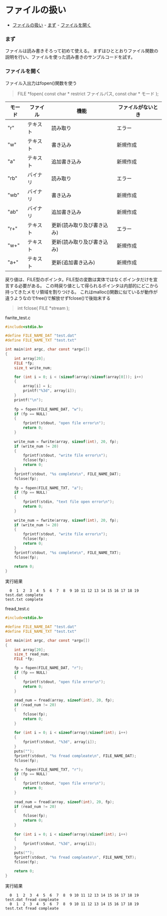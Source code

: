 # ファイルの扱い
<!-- TOC -->

- [ファイルの扱い](#ファイルの扱い)
		- [まず](#まず)
		- [ファイルを開く](#ファイルを開く)

<!-- /TOC -->

### まず
ファイルは読み書きそろって初めて使える。
まずはひととおりファイル関数の説明を行い、ファイルを使った読み書きのサンプルコードを試す。

### ファイルを開く
ファイル入出力はfopen()関数を使う
> FILE *fopen(
> 	const char * restrict ファイルパス,
> 	const char * モード
> );

| モード | ファイル |            機能            | ファイルがないとき |
|------|--------|--------------------------|------------------|
| "r"    | テキスト | 読み取り                   | エラー             |
| "w"    | テキスト | 書き込み                   | 新規作成           |
| "a"    | テキスト | 追加書き込み               | 新規作成           |
| "rb"   | バイナリ | 読み取り                   | エラー             |
| "wb"   | バイナリ | 書き込み                   | 新規作成           |
| "ab"   | バイナリ | 追加書き込み               | 新規作成           |
| "r+"   | テキスト | 更新(読み取り及び書き込み) | エラー             |
| "w+"   | テキスト | 更新(読み取り及び書き込み) | 新規作成           |
| "a+"   | テキスト | 更新(追加書き込み)         | 新規作成           |

戻り値は、FILE型のポインタ。FILE型の変数は実体ではなくポインタだけを宣言する必要がある。
この時戻り値として得られるポインタは内部的にどこから持ってきたメモリ領域を割りつける。
これはmalloc()関数に似ているが動作が違うようなのでfree()で解放せずfclose()で後始末する

> int fclose(
> 	FILE *stream
> );

fwrite_test.c
```C
#include<stdio.h>

#define FILE_NAME_DAT "test.dat"
#define FILE_NAME_TXT "test.txt"

int main(int argc, char const *argv[])
{
	int array[20];
	FILE *fp;
	size_t write_num;

	for (int i = 0; i < (sizeof(array)/sizeof(array[0])); i++)
	{
		array[i] = i;
		printf("%3d", array[i]);
	}
	printf("\n");
	
	fp = fopen(FILE_NAME_DAT, "w");
	if (fp == NULL)
	{
		fprintf(stdout, "open file error\n");
		return 0;
	}
	
	write_num = fwrite(array, sizeof(int), 20, fp);
	if (write_num != 20)
	{
		fprintf(stdout, "write file error\n");
		fclose(fp);
		return 0;
	}
	fprintf(stdout, "%s complete\n", FILE_NAME_DAT);
	fclose(fp);
	
	fp = fopen(FILE_NAME_TXT, "a");
	if (fp == NULL)
	{
		fprintf(stdin, "text file open error\n");
		return 0;
	}
	
	write_num = fwrite(array, sizeof(int), 20, fp);
	if (write_num != 20)
	{
		fprintf(stdout, "write file error\n");
		fclose(fp);
		return 0;
	}
	fprintf(stdout, "%s complete\n", FILE_NAME_TXT);
	fclose(fp);
	
	return 0;
}
```
実行結果
```
  0  1  2  3  4  5  6  7  8  9 10 11 12 13 14 15 16 17 18 19
test.dat complete
test.txt complete
```
fread_test.c
```C
#include<stdio.h>

#define FILE_NAME_DAT "test.dat"
#define FILE_NAME_TXT "test.txt"

int main(int argc, char const *argv[])
{
	int array[20];
	size_t read_num;
	FILE *fp;

	fp = fopen(FILE_NAME_DAT, "r");
	if (fp == NULL)
	{
		fprintf(stdout, "open file error\n");
		return 0;
	}
	
	read_num = fread(array, sizeof(int), 20, fp);
	if (read_num != 20)
	{
		fclose(fp);
		return 0;
	}
	
	for (int i = 0; i < sizeof(array)/sizeof(int); i++)
	{
		fprintf(stdout, "%3d", array[i]);
	}
	puts("");
	fprintf(stdout, "%s fread compleate\n", FILE_NAME_DAT);
	fclose(fp);

	fp = fopen(FILE_NAME_TXT, "r");
	if (fp == NULL)
	{
		fprintf(stdout, "open file error\n");
		return 0;
	}
	
	read_num = fread(array, sizeof(int), 20, fp);
	if (read_num != 20)
	{
		fclose(fp);
		return 0;
	}
	
	for (int i = 0; i < sizeof(array)/sizeof(int); i++)
	{
		fprintf(stdout, "%3d", array[i]);
	}
	puts("");
	fprintf(stdout, "%s fread compleate\n", FILE_NAME_TXT);
	fclose(fp);

	return 0;
}

```
実行結果
```
  0  1  2  3  4  5  6  7  8  9 10 11 12 13 14 15 16 17 18 19
test.dat fread compleate
  0  1  2  3  4  5  6  7  8  9 10 11 12 13 14 15 16 17 18 19
test.txt fread compleate
```
